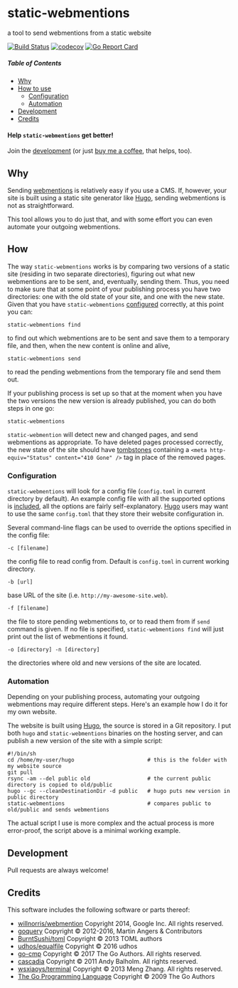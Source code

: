 # static-webmentions
a tool to send webmentions from a static website

[![Build Status](https://github.com/nekr0z/static-webmentions/actions/workflows/pre-release.yml/badge.svg)](https://github.com/nekr0z/static-webmentions/releases/tag/latest) [![codecov](https://codecov.io/gh/nekr0z/static-webmentions/branch/master/graph/badge.svg)](https://codecov.io/gh/nekr0z/static-webmentions) [![Go Report Card](https://goreportcard.com/badge/github.com/nekr0z/static-webmentions)](https://goreportcard.com/report/github.com/nekr0z/static-webmentions)

##### Table of Contents
* [Why](#why)
* [How to use](#how)
  * [Configuration](#configuration)
  * [Automation](#automating-your-webmentions)
* [Development](#development)
* [Credits](#credits)

#### Help `static-webmentions` get better!
Join the [development](#development) (or just [buy me a coffee](https://www.buymeacoffee.com/nekr0z), that helps, too).

## Why
Sending [webmentions](https://en.wikipedia.org/wiki/Webmention) is relatively easy if you use a CMS. If, however, your site is built using a static site generator like [Hugo](https://gohugo.io/), sending webmentions is not as straightforward.

This tool allows you to do just that, and with some effort you can even automate your outgoing webmentions.

## How
The way `static-webmentions` works is by comparing two versions of a static site (residing in two separate directories), figuring out what new webmentions are to be sent, and, eventually, sending them. Thus, you need to make sure that at some point of your publishing process you have two directories: one with the old state of your site, and one with the new state. Given that you have `static-webmentions` [configured](#configuration) correctly, at this point you can: 
```
static-webmentions find
```
to find out which webmentions are to be sent and save them to a temporary file, and then, when the new content is online and alive,
```
static-webmentions send
```
to read the pending webmentions from the temporary file and send them out.

If your publishing process is set up so that at the moment when you have the two versions the new version is already published, you can do both steps in one go:
```
static-webmentions
```

`static-webmention` will detect new and changed pages, and send webmentions as appropriate. To have deleted pages processed correctly, the new state of the site should have [tombstones](https://indieweb.org/tombstone) containing a `<meta http-equiv="Status" content="410 Gone" />` tag in place of the removed pages. 

### Configuration
`static-webmentions` will look for a config file (`config.toml` in current directory by default). An example config file with all the supported options is [included](config.toml), all the options are fairly self-explanatory. [Hugo](https://gohugo.in) users may want to use the same `config.toml` that they store their website configuration in.

Several command-line flags can be used to override the options specified in the config file:
```
-c [filename]
```
the config file to read config from. Default is `config.toml` in current working directory.

```
-b [url]
```
base URL of the site (i.e. `http://my-awesome-site.web`).

```
-f [filename]
```
the file to store pending webmentions to, or to read them from if `send` command is given. If no file is specified, `static-webmentions find` will just print out the list of webmentions it found.

```
-o [directory] -n [directory]
```
the directories where old and new versions of the site are located. 

### Automation
Depending on your publishing process, automating your outgoing webmentions may require different steps. Here's an example how I do it for my own website.

The website is built using [Hugo](https://hugo.io), the source is stored in a Git repository. I put both `hugo` and `static-webmentions` binaries on the hosting server, and can publish a new version of the site with a simple script:
```
#!/bin/sh
cd /home/my-user/hugo                       # this is the folder with my website source
git pull
rsync -am --del public old                  # the current public directory is copied to old/public
hugo --gc --cleanDestinationDir -d public   # hugo puts new version in public directory
static-webmentions                          # compares public to old/public and sends webmentions
```
The actual script I use is more complex and the actual process is more error-proof, the script above is a minimal working example.

## Development
Pull requests are always welcome!

## Credits
This software includes the following software or parts thereof:
* [willnorris/webmention](https://willnorris.com/go/webmention) Copyright 2014, Google Inc. All rights reserved.
* [goquery](https://github.com/PuerkitoBio/goquery) Copyright © 2012-2016, Martin Angers & Contributors
* [BurntSushi/toml](https://github.com/BurntSushi/toml) Copyright © 2013 TOML authors
* [udhos/equalfile](https://github.com/udhos/equalfile) Copyright © 2016 udhos
* [go-cmp](https://github.com/google/go-cmp) Copyright © 2017 The Go Authors. All rights reserved.
* [cascadia](https://github.com/andybalholm/cascadia) Copyright © 2011 Andy Balholm. All rights reserved.
* [wsxiaoys/terminal](https://github.com/wsxiaoys/terminal) Copyright © 2013 Meng Zhang. All rights reserved.
* [The Go Programming Language](https://golang.org) Copyright © 2009 The Go Authors
